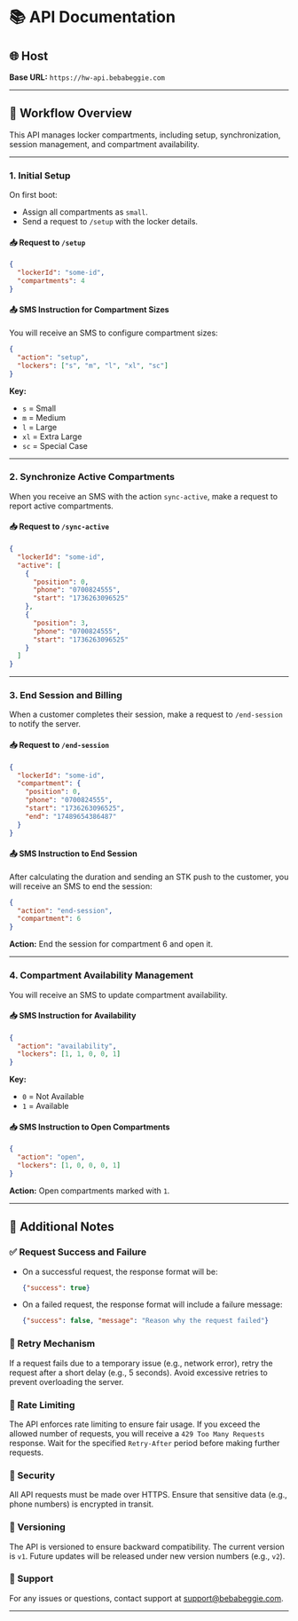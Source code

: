 # 📚 API Documentation

## 🌐 Host
**Base URL:** `https://hw-api.bebabeggie.com`

---

## 🚀 Workflow Overview
This API manages locker compartments, including setup, synchronization, session management, and compartment availability.

---

### 1. Initial Setup
On first boot:
- Assign all compartments as `small`.
- Send a request to `/setup` with the locker details.

#### 📥 Request to `/setup`
```json
{
  "lockerId": "some-id",
  "compartments": 4
}
```

#### 📤 SMS Instruction for Compartment Sizes
You will receive an SMS to configure compartment sizes:
```json
{
  "action": "setup",
  "lockers": ["s", "m", "l", "xl", "sc"]
}
```
**Key:**  
- `s` = Small  
- `m` = Medium  
- `l` = Large  
- `xl` = Extra Large  
- `sc` = Special Case  

---

### 2. Synchronize Active Compartments
When you receive an SMS with the action `sync-active`, make a request to report active compartments.

#### 📥 Request to `/sync-active`
```json
{
  "lockerId": "some-id",
  "active": [
    {
      "position": 0,
      "phone": "0700824555",
      "start": "1736263096525"
    },
    {
      "position": 3,
      "phone": "0700824555",
      "start": "1736263096525"
    }
  ]
}
```

---

### 3. End Session and Billing
When a customer completes their session, make a request to `/end-session` to notify the server.

#### 📥 Request to `/end-session`
```json
{
  "lockerId": "some-id",
  "compartment": {
    "position": 0,
    "phone": "0700824555",
    "start": "1736263096525",
    "end": "17489654386487"
  }
}
```

#### 📤 SMS Instruction to End Session
After calculating the duration and sending an STK push to the customer, you will receive an SMS to end the session:
```json
{
  "action": "end-session",
  "compartment": 6
}
```
**Action:** End the session for compartment 6 and open it.

---

### 4. Compartment Availability Management
You will receive an SMS to update compartment availability.

#### 📥 SMS Instruction for Availability
```json
{
  "action": "availability",
  "lockers": [1, 1, 0, 0, 1]
}
```
**Key:**  
- `0` = Not Available  
- `1` = Available  

#### 📥 SMS Instruction to Open Compartments
```json
{
  "action": "open",
  "lockers": [1, 0, 0, 0, 1]
}
```
**Action:** Open compartments marked with `1`.

---

## 📝 Additional Notes

### ✅ Request Success and Failure
- On a successful request, the response format will be:
  ```json
  {"success": true}
  ```
- On a failed request, the response format will include a failure message:
  ```json
  {"success": false, "message": "Reason why the request failed"}
  ```

### 🔄 Retry Mechanism
If a request fails due to a temporary issue (e.g., network error), retry the request after a short delay (e.g., 5 seconds). Avoid excessive retries to prevent overloading the server.

### 📡 Rate Limiting
The API enforces rate limiting to ensure fair usage. If you exceed the allowed number of requests, you will receive a `429 Too Many Requests` response. Wait for the specified `Retry-After` period before making further requests.

### 🔐 Security
All API requests must be made over HTTPS. Ensure that sensitive data (e.g., phone numbers) is encrypted in transit.

### 📄 Versioning
The API is versioned to ensure backward compatibility. The current version is `v1`. Future updates will be released under new version numbers (e.g., `v2`).

### 📧 Support
For any issues or questions, contact support at [support@bebabeggie.com](mailto:support@bebabeggie.com).

---
